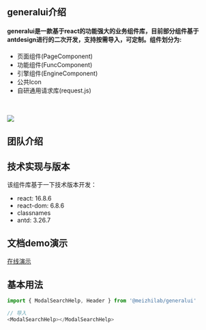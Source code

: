 ## generalui介绍
#### generalui是一款基于react的功能强大的业务组件库，目前部分组件基于antdesign进行的二次开发，支持按需导入，可定制。组件划分为:
* 页面组件(PageComponent)
* 功能组件(FuncComponent)
* 引擎组件(EngineComponent)
* 公共Icon
* 自研通用请求库(request.js)
<br />
<br />
<img src="https://lab-oss-dev02.oss-cn-shanghai.aliyuncs.com/dr/portal/images/logo.svg" />

## 团队介绍


## 技术实现与版本
该组件库基于一下技术版本开发：

* react: 16.8.6
* react-dom: 6.8.6
* classnames
* antd: 3.26.7

## 文档demo演示
<a href="/header">在线演示</a>


## 基本用法

``` js
import { ModalSearchHelp, Header } from '@meizhilab/generalui'

// 导入
<ModalSearchHelp></ModalSearchHelp>
```

